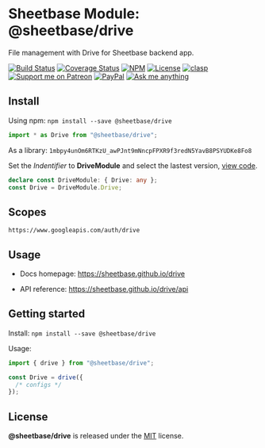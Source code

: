 # Sheetbase Module: @sheetbase/drive

File management with Drive for Sheetbase backend app.

<!-- <block:header> -->

[![Build Status](https://travis-ci.com/sheetbase/drive.svg?branch=master)](https://travis-ci.com/sheetbase/drive) [![Coverage Status](https://coveralls.io/repos/github/sheetbase/drive/badge.svg?branch=master)](https://coveralls.io/github/sheetbase/drive?branch=master) [![NPM](https://img.shields.io/npm/v/@sheetbase/drive.svg)](https://www.npmjs.com/package/@sheetbase/drive) [![License][license_badge]][license_url] [![clasp][clasp_badge]][clasp_url] [![Support me on Patreon][patreon_badge]][patreon_url] [![PayPal][paypal_donate_badge]][paypal_donate_url] [![Ask me anything][ask_me_badge]][ask_me_url]

<!-- </block:header> -->

## Install

Using npm: `npm install --save @sheetbase/drive`

```ts
import * as Drive from "@sheetbase/drive";
```

As a library: `1mbpy4unOm6RTKzU_awPJnt9mNncpFPXR9f3redN5YavB8PSYUDKe8Fo8`

Set the _Indentifier_ to **DriveModule** and select the lastest version, [view code](https://script.google.com/d/1mbpy4unOm6RTKzU_awPJnt9mNncpFPXR9f3redN5YavB8PSYUDKe8Fo8/edit?usp=sharing).

```ts
declare const DriveModule: { Drive: any };
const Drive = DriveModule.Drive;
```

## Scopes

`https://www.googleapis.com/auth/drive`

## Usage

- Docs homepage: https://sheetbase.github.io/drive

- API reference: https://sheetbase.github.io/drive/api

<!-- <block:body> -->

## Getting started

Install: `npm install --save @sheetbase/drive`

Usage:

```ts
import { drive } from "@sheetbase/drive";

const Drive = drive({
  /* configs */
});
```

<!-- </block:body> -->

## License

**@sheetbase/drive** is released under the [MIT](https://github.com/sheetbase/drive/blob/master/LICENSE) license.

<!-- <block:footer> -->

[license_badge]: https://img.shields.io/github/license/mashape/apistatus.svg
[license_url]: https://github.com/sheetbase/drive/blob/master/LICENSE
[clasp_badge]: https://img.shields.io/badge/built%20with-clasp-4285f4.svg
[clasp_url]: https://github.com/google/clasp
[patreon_badge]: https://lamnhan.github.io/assets/images/badges/patreon.svg
[patreon_url]: https://www.patreon.com/lamnhan
[paypal_donate_badge]: https://lamnhan.github.io/assets/images/badges/paypal_donate.svg
[paypal_donate_url]: https://www.paypal.me/lamnhan
[ask_me_badge]: https://img.shields.io/badge/ask/me-anything-1abc9c.svg
[ask_me_url]: https://m.me/sheetbase

<!-- </block:footer> -->
